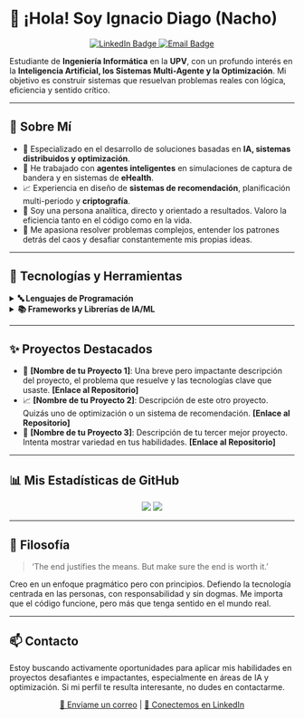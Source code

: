 # 👋 ¡Hola! Soy Ignacio Diago (Nacho)

<div align="center">
  <a href="https://www.linkedin.com/in/ignacio-diago-valeta-09022004595959595959/">
    <img src="https://img.shields.io/badge/LinkedIn-0077B5?style=for-the-badge&logo=linkedin&logoColor=white" alt="LinkedIn Badge"/>
  </a>
  <a href="mailto:nadiva1243@gmail.com">
    <img src="https://img.shields.io/badge/Email-D14836?style=for-the-badge&logo=gmail&logoColor=white" alt="Email Badge"/>
  </a>
</div>

Estudiante de **Ingeniería Informática** en la **UPV**, con un profundo interés en la **Inteligencia Artificial, los Sistemas Multi-Agente y la Optimización**. Mi objetivo es construir sistemas que resuelvan problemas reales con lógica, eficiencia y sentido crítico.

---

## 🚀 Sobre Mí

- 🤖 Especializado en el desarrollo de soluciones basadas en **IA, sistemas distribuidos y optimización**.
- 🧠 He trabajado con **agentes inteligentes** en simulaciones de captura de bandera y en sistemas de **eHealth**.
- 📈 Experiencia en diseño de **sistemas de recomendación**, planificación multi-periodo y **criptografía**.
- 🔬 Soy una persona analítica, directo y orientado a resultados. Valoro la eficiencia tanto en el código como en la vida.
- 🧩 Me apasiona resolver problemas complejos, entender los patrones detrás del caos y desafiar constantemente mis propias ideas.

---

## 🔧 Tecnologías y Herramientas

<details>
  <summary><b>🔤 Lenguajes de Programación</b></summary>
  <p align="left">
    <a href="https://www.python.org" target="_blank" rel="noreferrer"> <img src="https://raw.githubusercontent.com/devicons/devicon/master/icons/python/python-original.svg" alt="python" width="40" height="40"/> </a>
    <a href="https://www.r-project.org/" target="_blank" rel="noreferrer"> <img src="https://raw.githubusercontent.com/devicons/devicon/master/icons/r/r-original.svg" alt="R" width="40" height="40"/> </a>
    <a href="https://developer.mozilla.org/en-US/docs/Web/JavaScript" target="_blank" rel="noreferrer"> <img src="https://raw.githubusercontent.com/devicons/devicon/master/icons/javascript/javascript-original.svg" alt="javascript" width="40" height="40"/> </a>
    <a href="https://www.java.com" target="_blank" rel="noreferrer"> <img src="https://raw.githubusercontent.com/devicons/devicon/master/icons/java/java-original.svg" alt="java" width="40" height="40"/> </a>
    <a href="https://www.cprogramming.com/" target="_blank" rel="noreferrer"> <img src="https://raw.githubusercontent.com/devicons/devicon/master/icons/c/c-original.svg" alt="c" width="40" height="40"/> </a>
    <a href="https://www.mysql.com/" target="_blank" rel="noreferrer"> <img src="https://raw.githubusercontent.com/devicons/devicon/master/icons/mysql/mysql-original-wordmark.svg" alt="mysql" width="40" height="40"/> </a>
  </p>
</details>

<details>
  <summary><b>📚 Frameworks y Librerías de IA/ML</b></summary>
  
  <b>Machine Learning (Python):</b>
  <p align="left">
    <a href="https://scikit-learn.org/" target="_blank" rel="noreferrer"><img src="https://upload.wikimedia.org/wikipedia/commons/0/05/Scikit_learn_logo_small.svg" alt="scikit-learn" width="40" height="40"/></a>
    <a href="https://xgboost.ai/" target="_blank" rel="noreferrer"><img src="https://img.shields.io/badge/XGBoost-006600?style=for-the-badge&logo=xgboost&logoColor=white" alt="XGBoost" /></a>
    <a href="https://lightgbm.readthedocs.io/" target="_blank" rel="noreferrer"><img src="https://img.shields.io/badge/LightGBM-444444?style=for-the-badge" alt="LightGBM" /></a>
  </p>
  
  <b>Deep Learning:</b>
  <p align="left">
    <a href="https://www.tensorflow.org" target="_blank" rel="noreferrer"> <img src="https://raw.githubusercontent.com/devicons/devicon/master/icons/tensorflow/tensorflow-original.svg" alt="tensorflow" width="40" height="40"/> </a>
    <a href="https://pytorch.org/" target="_blank" rel="noreferrer"> <img src="https://raw.githubusercontent.com/devicons/devicon/master/icons/pytorch/pytorch-original.svg" alt="pytorch" width="40" height="40"/> </a>
  </p>

  <b>Análisis de Datos y ML (R):</b>
  <p align="left">
    <a href="https://www.tidyverse.org/" target="_blank" rel="noreferrer"><img src="https://img.shields.io/badge/Tidyverse-1A73E8?style=for-the-badge" alt="Tidyverse" /></a>
    <a href="https://ggplot2.tidyverse.org/" target="_blank" rel="noreferrer"><img src="https://img.shields.io/badge/ggplot2-0073C2?style=for-the-badge" alt="ggplot2" /></a>
    <a href="http://topepo.github.io/caret/index.html" target="_blank" rel="noreferrer"><img src="https://img.shields.io/badge/caret-00A599?style=for-the-badge" alt="caret" /></a>
  </p>
  
  <b>NLP / Embeddings:</b>
  <p align="left">
    <a href="https://spacy.io/" target="_blank" rel="noreferrer"><img src="https://static.spacy.io/logo-text_black-on-transparent.svg" alt="spaCy" height="40"/></a>
    <a href="https://www.nltk.org/" target="_blank" rel="noreferrer"><img src="https://img.shields.io/badge/NLTK-306998?style=for-the-badge" alt="NLTK" /></a>
    <a href="https://huggingface.co/" target="_blank" rel="noreferrer"><img src="https://huggingface.co/front/assets/huggingface_logo-noborder.svg" alt="Hugging Face" height="40"/></a>
  </p>
  
  <b>Optimización:</b>
  <p align="left">
    <a href="https://www.lindo.com/index.php/products/lingo-and-optimization-modeling" target="_blank" rel="noreferrer"><img src="https://img.shields.io/badge/LINGO-FF7D00?style=for-the-badge" alt="LINGO" /></a>
    <a href="https://scipy.org/" target="_blank" rel="noreferrer"><img src="https://raw.githubusercontent.com/devicons/devicon/master/icons/scipy/scipy-original.svg" alt="scipy" width="40" height="40"/></a>
    <a href="https://developers.google.com/optimization" target="_blank" rel="noreferrer"><img src="https://img.shields.io/badge/OR--Tools-1A73E8?style=for-the-badge&logo=google&logoColor=white" alt="OR-Tools" /></a>
  </p>

  <b>Visualización:</b>
  <p align="left">
    <a href="https://matplotlib.org/" target="_blank" rel="noreferrer"><img src="https://raw.githubusercontent.com/devicons/devicon/master/icons/matplotlib/matplotlib-original.svg" alt="matplotlib" width="40" height="40"/></a>
    <a href="https://seaborn.pydata.org/" target="_blank" rel="noreferrer"><img src="https://upload.wikimedia.org/wikipedia/commons/a/a2/Seaborn_logo_2023.svg" alt="seaborn" width="40" height="40"/></a>
    <a href="https://plotly.com/" target="_blank" rel="noreferrer"><img src="https://raw.githubusercontent.com/devicons/devicon/master/icons/plotly/plotly-original.svg" alt="plotly" width="40" height="40"/></a>
  </p>
</details>

---

## ✨ Proyectos Destacados

- 🤖 **[Nombre de tu Proyecto 1]**: Una breve pero impactante descripción del proyecto, el problema que resuelve y las tecnologías clave que usaste. **[Enlace al Repositorio]**
- 📈 **[Nombre de tu Proyecto 2]**: Descripción de este otro proyecto. Quizás uno de optimización o un sistema de recomendación. **[Enlace al Repositorio]**
- 🧠 **[Nombre de tu Proyecto 3]**: Descripción de tu tercer mejor proyecto. Intenta mostrar variedad en tus habilidades. **[Enlace al Repositorio]**

---

## 📊 Mis Estadísticas de GitHub

<p align="center">
  <img height="180em" src="https://github-readme-stats.vercel.app/api?username=TU_USUARIO_DE_GITHUB&show_icons=true&theme=dracula&include_all_commits=true&count_private=true"/>
  <img height="180em" src="https://github-readme-stats.vercel.app/api/top-langs/?username=TU_USUARIO_DE_GITHUB&layout=compact&langs_count=8&theme=dracula"/>
</p>

---

## 🧠 Filosofía

> ‘The end justifies the means. But make sure the end is worth it.’

Creo en un enfoque pragmático pero con principios. Defiendo la tecnología centrada en las personas, con responsabilidad y sin dogmas. Me importa que el código funcione, pero más que tenga sentido en el mundo real.

---

## 📫 Contacto

Estoy buscando activamente oportunidades para aplicar mis habilidades en proyectos desafiantes e impactantes, especialmente en áreas de IA y optimización. Si mi perfil te resulta interesante, no dudes en contactarme.

<p align="center">
  <a href="mailto:nadiva1243@gmail.com">📧 Envíame un correo</a> | 
  <a href="https://www.linkedin.com/in/ignacio-diago-valeta-09022004595959595959/">💼 Conectemos en LinkedIn</a>
</p>
